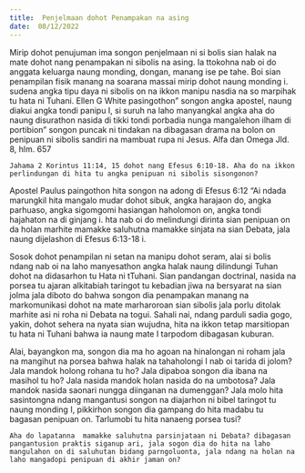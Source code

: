 ```yaml
---
title:  Penjelmaan dohot Penampakan na asing
date:  08/12/2022
---
```


Mirip dohot penujuman  ima songon  penjelmaan ni si bolis sian halak na mate dohot  nang penampakan ni sibolis na asing. Ia ttokohna nab oi do anggata keluarga naung monding, dongan, manang  ise pe tahe. Boi sian penampilan fisik manang  na soarana massai mirip dohot  naung  monding i. sudena angka tipu daya ni sibolis on na ikkon manipu nasdia na so marpihak tu hata ni Tuhani. Ellen G White pasingothon” songon angka apostel, naung diakui angka tondi panipu I, si suruh na laho manyangkal angka aha do naung disurathon  nasida di tikki tondi porbadia nunga mangalehon ilham di portibion” songon puncak ni tindakan na dibagasan drama na bolon on penipuan ni sibolis sandiri na mambuat rupa ni Jesus. Alfa dan Omega Jld. 8, hlm. 657

`Jahama 2 Korintus 11:14, 15 dohot nang Efesus 6:10-18. Aha do na ikkon perlindungan di hita tu angka penipuan ni sibolis sisongonon?`

Apostel Paulus paingothon hita songon na adong di Efesus 6:12 “Ai ndada marungkil hita mangalo mudar dohot sibuk, angka harajaon do, angka parhuaso, angka sigomgomi hasiangan haholomon on, angka tondi hajahaton na di ginjang i. hta nab oi do melindungi dirinta sian penipuan on da holan marhite mamakke saluhutna mamakke sinjata na sian Debata, jala naung dijelashon di Efesus 6:13-18 i.

Sosok dohot penampilan ni setan na manipu dohot seram, alai si bolis ndang  nab oi na laho manyesathon  angka halak naung dilindungi Tuhan dohot na didasarhon  tu Hata ni tTuhani. Sian pandangan doctrinal, nasida na porsea tu ajaran alkitabiah taringot tu kebadian jiwa na bersyarat na sian jolma jala diboto do bahwa songon dia penampakan manang na markomunikasi dohot na mate marharoroan sian sibolis jala porlu ditolak marhite asi ni roha ni Debata na togui. Sahali nai, ndang  parduli sadia gogo, yakin, dohot sehera na nyata sian  wujudna, hita na ikkon tetap marsitiopan tu hata ni Tuhani bahwa  ia naung  mate I tarpodom dibagasan kuburan.

Alai, bayangkon ma, songon dia ma ho agoan  na hinalongan ni roham jala na mangihut na porsea bahwa halak na tahaholongi I nab oi tarida di jolom? Jala mandok holong rohana tu ho? Jala dipaboa songon dia ibana na masihol tu ho? Jala nasida mandok holan  nasida do na umbotosa? Jala mandok nasida saonari nungga diinganan na dumenggan? Jala molo hita sasintongna ndang  mangantusi songon  na diajarhon ni bibel taringot tu naung monding I, pikkirhon songon dia gampang do hita madabu tu bagasan penipuan on. Tarlumobi tu hita nanaeng porsea tusi?

`Aha do lapatanna  mamakke saluhutna parsinjataan ni Debata? dibagasan pangantusion praktis siganup ari, jala sogon dia do hita na laho  mangulahon on di saluhutan bidang parngoluonta, jala ndang na holan na laho mangadopi penipuan di akhir jaman on?`